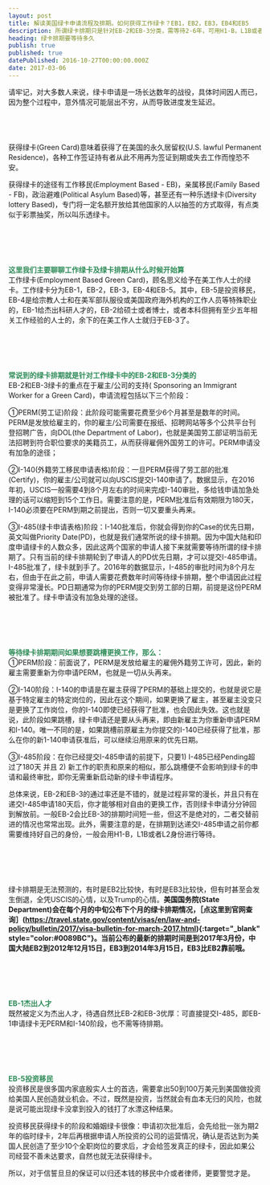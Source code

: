 ```yaml
---
layout: post
title: 解读美国绿卡申请流程及排期。如何获得工作绿卡？EB1，EB2，EB3，EB4和EB5
description: 所谓绿卡排期只是针对EB-2和EB-3分类，需等待2-6年，可用H1-B，L1B或者L2维持身份。EB-2和EB-3申请期间如果更换工作，可能导致绿卡申请从头再来。EB-1，EB-4和EB-5分类无需等待，可直接提交绿卡申请。
heading: 绿卡排期要等待多久
publish: true
published: true
datePublished: 2016-10-27T00:00:00.000Z
date: 2017-03-06
---
```


<span class="dropcap">请</span>牢记，对大多数人来说，绿卡申请是一场长达数年的战役，具体时间因人而已，因为整个过程中，意外情况可能层出不穷，从而导致进度发生延迟。

<p style="margin-bottom:70px"></p>

获得绿卡(Green Card)意味着获得了在美国的永久居留权(U.S. lawful Permanent Residence)，各种工作签证持有者从此不用再为签证到期或失去工作而惶恐不安。

获得绿卡的途径有工作移民(Employment Based - EB)，亲属移民(Family Based - FB)，政治避难(Political Asylum Based)等，甚至还有一种乐透绿卡(Diversity lottery Based)，专门将一定名额开放给其他国家的人以抽签的方式取得，有点类似于彩票抽奖，所以叫乐透绿卡。

<p style="margin-bottom:90px"></p>

<span style="color:#2e8b57">**这里我们主要聊聊工作绿卡及绿卡排期从什么时候开始算**</span><br>
工作绿卡(Employment Based Green Card)，顾名思义给予在美工作人士的绿卡。工作绿卡分为EB-1，EB-2，EB-3，EB-4和EB-5。其中，EB-5是投资移民，EB-4是给宗教人士和在美军部队服役或美国政府海外机构的工作人员等特殊职业的，EB-1给杰出科研人才的，EB-2给硕士或者博士，或者本科但拥有至少五年相关工作经验的人士的，余下的在美工作人士就归于EB-3了。

<p style="margin-bottom:90px"></p>

<span style="color:#2e8b57">**常说到的绿卡排期就是针对工作绿卡中的EB-2和EB-3分类的**</span><br>
EB-2和EB-3绿卡的重点在于雇主/公司的支持( Sponsoring an Immigrant Worker for a Green Card)，申请流程包括以下三个阶段：

①PERM(劳工证)阶段：此阶段可能需要花费至少6个月甚至是数年的时间。PERM是发放给雇主的，你的雇主/公司需要在报纸、招聘网站等多个公共平台刊登招聘广告，向DOL(the Department of Labor)，也就是美国劳工部证明当前无法招聘到符合职位要求的美籍员工，从而获得雇佣外国劳工的许可。PERM申请没有加急的途径；

②I-140(外籍劳工移民申请表格)阶段：一旦PERM获得了劳工部的批准(Certify)，你的雇主/公司就可以向USCIS提交I-140申请了。数据显示，在2016年初，USCIS一般需要4到8个月左右的时间来完成I-140审批，多给钱申请加急处理的话可以缩短到15个工作日。需要注意的是，PERM批准后有效期限为180天，I-140必须要在PERM到期之前提出，否则一切又要重头再来。

③I-485(绿卡申请表格)阶段：I-140批准后，你就会得到你的Case的优先日期，英文叫做Priority Date(PD)，也就是我们通常所说的绿卡排期。因为中国大陆和印度申请绿卡的人数众多，因此这两个国家的申请人接下来就需要等待所谓的绿卡排期了。只有当前的绿卡排期轮到了申请人的PD优先日期，才可以提交I-485申请。I-485批准了，绿卡就到手了。2016年的数据显示，I-485的审批时间为8个月左右，但由于在此之前，申请人需要花费数年时间等待绿卡排期，整个申请因此过程变得非常漫长。PD日期通常为你的PERM提交到劳工部的日期，前提是这份PERM被批准了。绿卡申请没有加急处理的途径。

<p style="margin-bottom:90px"></p>

<span style="color:#2e8b57">**等待绿卡排期期间如果想要跳槽更换工作，那么：**</span><br>
①PERM阶段：前面说了，PERM是发放给雇主的雇佣外籍劳工许可，因此，新的雇主需要重新为你申请PERM，也就是一切从头再来。

②I-140阶段：I-140的申请是在雇主获得了PERM的基础上提交的，也就是说它是基于特定雇主的特定岗位的，因此在这个期间，如果更换了雇主，甚至雇主没变只是更换了工作岗位，你的I-140即使已经获得了批准，也会因此失效。这也就是说，此阶段如果跳槽，绿卡申请还是要从头再来，即由新雇主为你重新申请PERM和I-140。唯一不同的是，如果跳槽前原雇主为你提交的I-140已经获得了批准，那么在你的新1-140申请获准后，可以继续沿用原来的优先日期。

③I-485阶段：在你已经提交I-485申请的前提下，只要1) I-485已经Pending超过了180天 并且 2) 新工作的职责和原来的相似，那么跳槽便不会影响到绿卡的申请和最终审批，即你无需重新启动新的绿卡申请程序。

总体来说，EB-2和EB-3的通过率还是不错的，就是过程非常的漫长，并且只有在递交I-485申请180天后，你才能够相对自由的更换工作，否则绿卡申请分分钟回到解放前。一般EB-2会比EB-3的排期时间短一些，但这不是绝对的，二者交替前进的情况也常常出现。此外，需要注意的是，在排期到达递交I-485申请之前你都需要维持好自己的身份，一般会用H1-B，L1B或者L2身份进行等待。

<p style="margin-bottom:90px"></p>

绿卡排期是无法预测的，有时是EB2比较快，有时是EB3比较快，但有时甚至会发生倒退，全凭USCIS的心情，以及Trump的心情。**美国国务院(State Department)会在每个月的中旬公布下个月的绿卡排期情况，［点这里到官网查询］(https://travel.state.gov/content/visas/en/law-and-policy/bulletin/2017/visa-bulletin-for-march-2017.html){:target="_blank" style="color:#0089BC"}。当前公布的最新的排期时间是到2017年3月份，中国大陆EB2到2012年12月15日，EB3到2014年3月15日，EB3比EB2靠前哦。**

<p style="margin-bottom:90px"></p>

<span style="color:#2e8b57">**EB-1杰出人才**</span><br>
既然被定义为杰出人才，待遇自然比EB-2和EB-3优厚：可直接提交I-485，即EB-1申请绿卡无PERM和I-140阶段，也不需等待排期。

<p style="margin-bottom:90px"></p>

<span style="color:#2e8b57">**EB-5投资移民**</span><br>
投资移民是很多国内家底殷实人士的首选，需要拿出50到100万美元到美国做投资给美国人民创造就业机会。不过，既然是投资，当然就会有血本无归的风险，也就是说可能出现绿卡没拿到投入的钱打了水漂这种结果。

投资移民获得绿卡的阶段和婚姻绿卡很像：申请初次批准后，会先给批一张为期2年的临时绿卡，2年后再根据申请人所投资的公司的运营情况，确认是否达到为美国人民创造了至少10个全职岗位的要求后，才会给签发真正的绿卡，因此如果公司经营不善未达要求，自然也就无法获得绿卡。

所以，对于信誓旦旦的保证可以归还本钱的移民中介或者律师，更要警觉才是。

